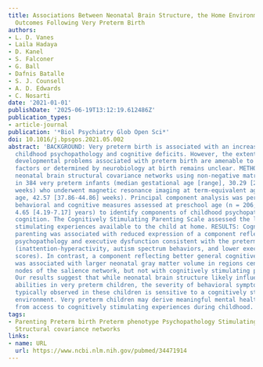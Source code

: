 ```yaml
---
title: Associations Between Neonatal Brain Structure, the Home Environment, and Childhood
  Outcomes Following Very Preterm Birth
authors:
- L. D. Vanes
- Laila Hadaya
- D. Kanel
- S. Falconer
- G. Ball
- Dafnis Batalle
- S. J. Counsell
- A. D. Edwards
- C. Nosarti
date: '2021-01-01'
publishDate: '2025-06-19T13:12:19.612486Z'
publication_types:
- article-journal
publication: '*Biol Psychiatry Glob Open Sci*'
doi: 10.1016/j.bpsgos.2021.05.002
abstract: 'BACKGROUND: Very preterm birth is associated with an increased risk of
  childhood psychopathology and cognitive deficits. However, the extent to which these
  developmental problems associated with preterm birth are amenable to environmental
  factors or determined by neurobiology at birth remains unclear. METHODS: We derived
  neonatal brain structural covariance networks using non-negative matrix factorization
  in 384 very preterm infants (median gestational age [range], 30.29 [23.57-32.86]
  weeks) who underwent magnetic resonance imaging at term-equivalent age (median postmenstrual
  age, 42.57 [37.86-44.86] weeks). Principal component analysis was performed on 32
  behavioral and cognitive measures assessed at preschool age (n = 206; median age,
  4.65 [4.19-7.17] years) to identify components of childhood psychopathology and
  cognition. The Cognitively Stimulating Parenting Scale assessed the level of cognitively
  stimulating experiences available to the child at home. RESULTS: Cognitively stimulating
  parenting was associated with reduced expression of a component reflecting developmental
  psychopathology and executive dysfunction consistent with the preterm phenotype
  (inattention-hyperactivity, autism spectrum behaviors, and lower executive function
  scores). In contrast, a component reflecting better general cognitive abilities
  was associated with larger neonatal gray matter volume in regions centered on key
  nodes of the salience network, but not with cognitively stimulating parenting. CONCLUSIONS:
  Our results suggest that while neonatal brain structure likely influences cognitive
  abilities in very preterm children, the severity of behavioral symptoms that are
  typically observed in these children is sensitive to a cognitively stimulating home
  environment. Very preterm children may derive meaningful mental health benefits
  from access to cognitively stimulating experiences during childhood.'
tags:
- Parenting Preterm birth Preterm phenotype Psychopathology Stimulating home environment
  Structural covariance networks
links:
- name: URL
  url: https://www.ncbi.nlm.nih.gov/pubmed/34471914
---
```

